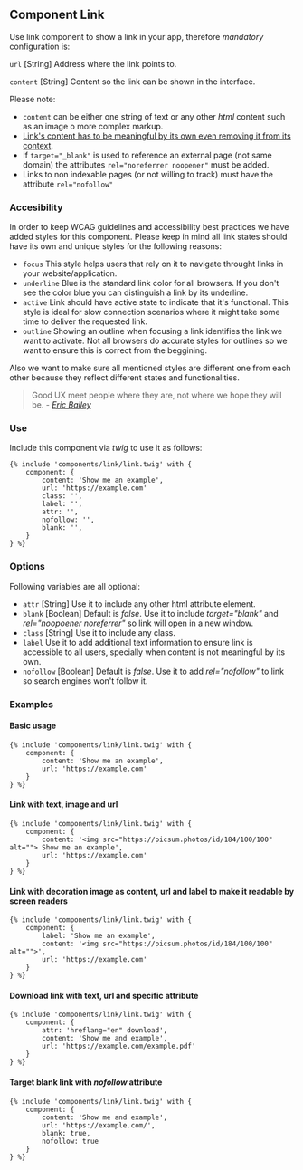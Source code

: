## Component Link

Use link component to show a link in your app, therefore *mandatory* configuration is:

`url` [String] Address where the link points to.

`content` [String] Content so the link can be shown in the interface.

Please note:
* `content` can be either one string of text or any other _html_ content such as an image o more complex markup.
* [Link's content has to be meaningful by its own even removing it from its context](https://www.un.org/en/webaccessibility/navigation.shtml#Links).
* If `target="_blank"` is used to reference an external page (not same domain) the attributes `rel="noreferrer noopener"` must be added.
* Links to non indexable pages (or not willing to track) must have the attribute `rel="nofollow"`

### Accesibility
In order to keep WCAG guidelines and accessibility best practices we have added styles for this component.
Please keep in mind all link states should have its own and unique styles for the following reasons:

* `focus` This style helps users that rely on it to navigate throught links in your website/application.
* `underline` Blue is the standard link color for all browsers. If you don't see the color blue you can distinguish a link by its underline.
* `active` Link should have active state to indicate that it's functional. This style is ideal for slow connection scenarios where it might take some time to deliver the requested link.
* `outline` Showing an outline when focusing a link identifies the link we want to activate. Not all browsers do accurate styles for outlines so we want to ensure this is correct from the beggining.

Also we want to make sure all mentioned styles are different one from each other because they reflect different states and functionalities.

> Good UX meet people where they are, not where we hope they will be. - <cite>[Eric Bailey](https://twitter.com/ericwbailey)</cite>


### Use

Include this component via _twig_ to use it as follows:

```twig
{% include 'components/link/link.twig' with {
    component: {
        content: 'Show me an example',
        url: 'https://example.com'
        class: '',
        label: '',
        attr: '',
        nofollow: '',
        blank: '',
    }
} %}
```

### Options
Following variables are all optional:

* `attr` [String] Use it to include any other html attribute element.
* `blank` [Boolean] Default is _false_.  Use it to include _target="blank"_ and _rel="noopoener noreferrer"_ so link will open in a new window.
* `class` [String] Use it to include any class.
* `label` Use it to add additional text information to ensure link is accessible to all users, specially when content is not meaningful by its own.
* `nofollow` [Boolean] Default is _false_. Use it to add _rel="nofollow"_ to link so search engines won't follow it.

### Examples

#### Basic usage

```twig
{% include 'components/link/link.twig' with {
    component: {
        content: 'Show me an example',
        url: 'https://example.com'
    }
} %}
```

#### Link with text, image and url

```twig
{% include 'components/link/link.twig' with {
    component: {
        content: '<img src="https://picsum.photos/id/184/100/100" alt=""> Show me an example',
        url: 'https://example.com'
    }
} %}
```

#### Link with decoration image as content, url and label to make it readable by screen readers

```twig
{% include 'components/link/link.twig' with {
    component: {
        label: 'Show me an example',
        content: '<img src="https://picsum.photos/id/184/100/100" alt="">',
        url: 'https://example.com'
    }
} %}
```

#### Download link with text, url and specific attribute

```twig
{% include 'components/link/link.twig' with {
    component: {
        attr: 'hreflang="en" download',
        content: 'Show me and example',
        url: 'https://example.com/example.pdf'
    }
} %}
```

#### Target blank link with _nofollow_ attribute

```twig
{% include 'components/link/link.twig' with {
    component: {
        content: 'Show me and example',
        url: 'https://example.com/',
        blank: true,
        nofollow: true
    }
} %}
```
